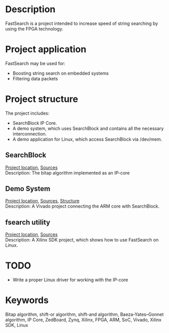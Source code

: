 # Description
FastSearch is a project intended to increase speed of string searching by using the FPGA technology.

# Project application
FastSearch may be used for:
* Boosting string search on embedded systems
* Filtering data packets

# Project structure
The project includes:
* SearchBlock IP Core.
* A demo system, which uses SearchBlock and contains all the necessary interconnection.
* A demo application for Linux, which access SearchBlock via /dev/mem.

## SearchBlock
[Project location](FPGA/SearchBlock/), [Sources](FPGA/SearchBlock/SearchBlock.srcs/sources_1)  
Description: The bitap algorithm implemented as an IP-core

## Demo System
[Project location](FPGA/System/), [Sources](FPGA/System/System.srcs/sources_1/bd/System), [Structure](Docs/System.pdf)  
Description: A Vivado project connecting the ARM core with SearchBlock.

## fsearch utility
[Project location](ARM/fsearch), [Sources](ARM/fsearch/src)  
Description: A Xilinx SDK project, which shows how to use FastSearch on Linux.

# TODO
* Write a proper Linux driver for working with the IP-core

# Keywords
Bitap algorithm, shift-or algorithm, shift-and algorithm, Baeza-Yates–Gonnet algorithm, IP Core, ZedBoard, Zynq, Xilinx, FPGA, ARM, SoC, Vivado, Xilinx SDK, Linux